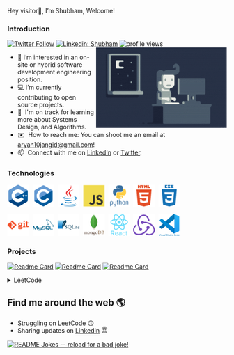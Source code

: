 Hey visitor👋, I’m Shubham, Welcome!

### Introduction

[![Twitter Follow](https://img.shields.io/twitter/follow/AryanJangid20?label=Follow)](https://twitter.com/intent/follow?screen_name=AryanJangid20)
[![Linkedin: Shubham](https://img.shields.io/badge/-Shubham-blue?style=flat-square&logo=Linkedin&logoColor=white&link=https://www.linkedin.com/in/shubham-686615155/)](https://www.linkedin.com/in/shubham-686615155/)
<img alt = "profile views" src="https://komarev.com/ghpvc/?username=Shubham-100&color=brightgreen">  
<img alt="Night Coding" src="https://raw.githubusercontent.com/AVS1508/AVS1508/master/assets/Night-Coding.gif" align="right"/>



- 👀 I’m interested in an on-site or hybrid software development engineering position.
- 💻 I’m currently contributing to open source projects.
- 🌱 &nbsp;I'm on track for learning more about Systems Design, and Algorithms.
- ✉️ &nbsp;How to reach me: You can shoot me an email at aryan10jangid@gmail.com!
- 📫 &nbsp;Connect with me on [LinkedIn](https://www.linkedin.com/in/shubham-686615155/) or [Twitter](https://twitter.com/AryanJangid20).


### Technologies

<div>
  <img src="https://github.com/devicons/devicon/blob/master/icons/cplusplus/cplusplus-original.svg" title="C++" alt="C++" width="50" height="50"/>&nbsp;
  <img src="https://github.com/devicons/devicon/blob/master/icons/c/c-original.svg" title="C" alt="C" width="50" height="50"/>&nbsp;
  <img src="https://github.com/devicons/devicon/blob/master/icons/java/java-original.svg" title="Java" alt="Java" width="50" height="50"/>&nbsp;
  <img src="https://github.com/devicons/devicon/blob/master/icons/javascript/javascript-original.svg" title="JavaScript" alt="JavaScript" width="50" height="50"/>&nbsp;
  <img src="https://github.com/devicons/devicon/blob/master/icons/python/python-original-wordmark.svg" title="Python" alt="Python" width="50" height="50"/>&nbsp;
  <img src="https://github.com/devicons/devicon/blob/master/icons/html5/html5-plain-wordmark.svg" title="HTML" alt="HTML" width="50" height="50"/>&nbsp;
  <img src="https://github.com/devicons/devicon/blob/master/icons/css3/css3-plain-wordmark.svg" title="CSS" alt="CSS" width="50" height="50"/>&nbsp;
</div>
  
<div>
  
<img src="https://github.com/devicons/devicon/blob/master/icons/git/git-plain-wordmark.svg" title="Git" alt="Git" width="50" height="50"/>&nbsp;
  <img src="https://github.com/devicons/devicon/blob/master/icons/mysql/mysql-plain-wordmark.svg" title="MySQL" alt="MySQL" width="50" height="50"/>&nbsp;
  <img src="https://github.com/devicons/devicon/blob/master/icons/sqlite/sqlite-original-wordmark.svg" title="SQLite" alt="SQLite" width="50" height="50"/>&nbsp;
  <img src="https://github.com/devicons/devicon/blob/master/icons/mongodb/mongodb-original-wordmark.svg" title="MongoDB" alt="MongoDB" width="50" height="50"/>&nbsp;
  <img src="https://github.com/devicons/devicon/blob/master/icons/react/react-original-wordmark.svg" title="React" alt="React" width="50" height="50"/>&nbsp;
  <img src="https://github.com/devicons/devicon/blob/master/icons/redux/redux-original.svg" title="Redux" alt="Redux" width="50" height="50"/>&nbsp;
  <img src="https://github.com/devicons/devicon/blob/master/icons/vscode/vscode-original-wordmark.svg" title="VSCode" alt="VSCode" width="50" height="50"/>&nbsp;


### Projects

[![Readme Card](https://github-readme-stats.vercel.app/api/pin/?username=Shubham-100&repo=YouTubeMate)](https://github.com/Shubham-100/YouTubeMate)
[![Readme Card](https://github-readme-stats.vercel.app/api/pin/?username=Shubham-100&repo=Movies-TV-shows)](https://github.com/Shubham-100/Movies-TV-shows)
[![Readme Card](https://github-readme-stats.vercel.app/api/pin/?username=Shubham-100&repo=Portfolio)](https://github.com/dtkalla/Portfolio)

<details><summary>LeetCode</summary>
  
<a href='https://leetcode.com/aryan10jangid/'>LeetCode Profile</a>
[![Shubham's LeetCode stats](https://leetcode-stats-six.vercel.app/api?username=aryan10jangid)](https://github.com/madushadhanushka/github-readme)

![LeetCode Badges -- 17/17 free study plan badges earned, plus the Knight badge for a high contest rating](https://leetcode-badge-showcase.vercel.app/api?username=aryan10jangid)
 
<!--  <img src="https://leetcode-badge-showcase.vercel.app/api?username=aryan10jangid" alt="LeetCode Badges"/> -->

</details>
  
## Find me around the web 🌎 <a href="https://www.linkedin.com/in/shubham-686615155/"></a>
- Struggling on <a href="https://www.leetcode.com/aryan10jangid/">LeetCode</a> 🙃
- Sharing updates on <a href="https://www.linkedin.com/in/shubham-686615155/">LinkedIn</a> 😇

<a href="https://readme-jokes.vercel.app"><img align="center" src="https://readme-jokes.vercel.app/api" alt="README Jokes -- reload for a bad joke!"></a>


